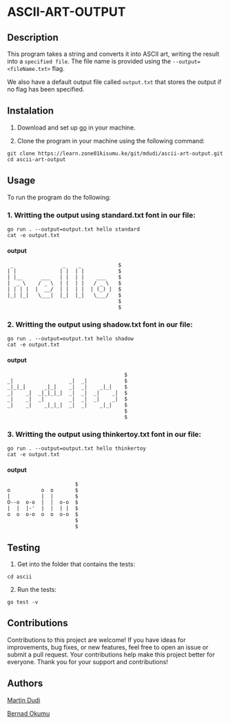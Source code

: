 # ASCII-ART-OUTPUT
## Description
This program takes a string and converts it into ASCII art, writing the result into a `specified file`. The file name is provided using the `--output=<fileName.txt>` flag.

We also have a default output file called `output.txt` that stores the output if no flag has been specified. 


## Instalation
1. Download and set up [go](https://go.dev/doc/install) in your machine.

2. Clone the program in your machine using the following command:

```
git clone https://learn.zone01kisumu.ke/git/mdudi/ascii-art-output.git
cd ascii-art-output
```


## Usage 

 To run the program do the following:

### 1. Writting the output using standard.txt font in our file:

```
go run . --output=output.txt hello standard
cat -e output.txt
```
#### output
```
 _                _    _            $
| |              | |  | |           $
| |__      ___   | |  | |    ___    $
|  _ \    / _ \  | |  | |   / _ \   $
| | | |  |  __/  | |  | |  | (_) |  $
|_| |_|   \___|  |_|  |_|   \___/   $
                                    $
                                    $
```
### 2. Writting the output using shadow.txt font in our file:

```
go run . --output=output.txt hello shadow
cat -e output.txt
```
#### output
```
                                      $
_|                  _|  _|            $
_|_|_|      _|_|    _|  _|    _|_|    $
_|    _|  _|_|_|_|  _|  _|  _|    _|  $
_|    _|  _|        _|  _|  _|    _|  $
_|    _|    _|_|_|  _|  _|    _|_|    $
                                      $
                                      $
```
### 3. Writting the output using thinkertoy.txt font in our file:

```
go run . --output=output.txt hello thinkertoy
cat -e output.txt
```
#### output
```
                      $
o          o  o       $
|          |  |       $
O--o  o-o  |  |  o-o  $
|  |  |-'  |  |  | |  $
o  o  o-o  o  o  o-o  $
                      $
                      $
```
## Testing

1. Get into the folder that contains the tests:
```
cd ascii
```
2. Run the tests:
```
go test -v
```

## Contributions

Contributions to this project are welcome! If you have ideas for improvements, bug fixes, or new features, feel free to open an issue or submit a pull request. Your contributions help make this project better for everyone. Thank you for your support and contributions!

## Authors

[Martin Dudi](https://learn.zone01kisumu.ke/git/mdudi)

[Bernad Okumu](https://learn.zone01kisumu.ke/git/bernaotieno)